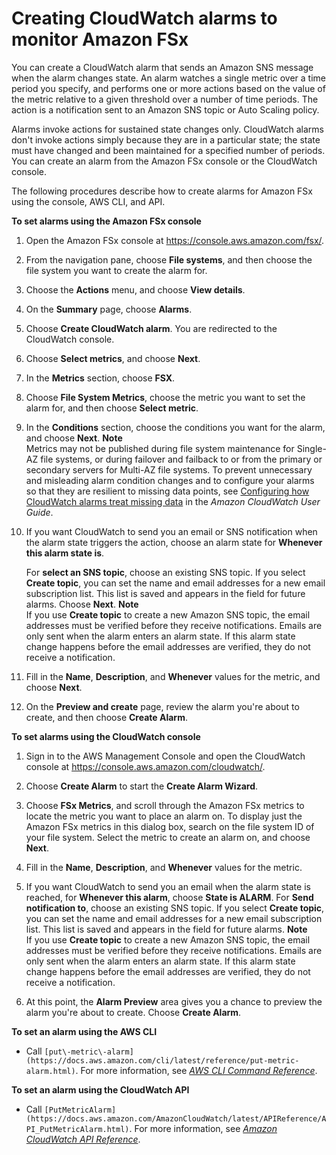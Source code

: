 # Creating CloudWatch alarms to monitor Amazon FSx<a name="creating_alarms"></a>

You can create a CloudWatch alarm that sends an Amazon SNS message when the alarm changes state\. An alarm watches a single metric over a time period you specify, and performs one or more actions based on the value of the metric relative to a given threshold over a number of time periods\. The action is a notification sent to an Amazon SNS topic or Auto Scaling policy\.

Alarms invoke actions for sustained state changes only\. CloudWatch alarms don't invoke actions simply because they are in a particular state; the state must have changed and been maintained for a specified number of periods\. You can create an alarm from the Amazon FSx console or the CloudWatch console\.

The following procedures describe how to create alarms for Amazon FSx using the console, AWS CLI, and API\.

**To set alarms using the Amazon FSx console**

1. Open the Amazon FSx console at [https://console\.aws\.amazon\.com/fsx/](https://console.aws.amazon.com/fsx/)\.

1. From the navigation pane, choose **File systems**, and then choose the file system you want to create the alarm for\.

1. Choose the **Actions** menu, and choose **View details**\. 

1. On the **Summary** page, choose **Alarms**\. 

1. Choose **Create CloudWatch alarm**\. You are redirected to the CloudWatch console\.

1. Choose **Select metrics**, and choose **Next**\.

1. In the **Metrics** section, choose **FSX**\.

1. Choose **File System Metrics**, choose the metric you want to set the alarm for, and then choose **Select metric**\.

1. In the **Conditions** section, choose the conditions you want for the alarm, and choose **Next**\.
**Note**  
Metrics may not be published during file system maintenance for Single\-AZ file systems, or during failover and failback to or from the primary or secondary servers for Multi\-AZ file systems\. To prevent unnecessary and misleading alarm condition changes and to configure your alarms so that they are resilient to missing data points, see [ Configuring how CloudWatch alarms treat missing data](https://docs.aws.amazon.com/AmazonCloudWatch/latest/monitoring/AlarmThatSendsEmail.html#alarms-and-missing-data) in the *Amazon CloudWatch User Guide*\.

1. If you want CloudWatch to send you an email or SNS notification when the alarm state triggers the action, choose an alarm state for **Whenever this alarm state is**\. 

   For **select an SNS topic**, choose an existing SNS topic\. If you select **Create topic**, you can set the name and email addresses for a new email subscription list\. This list is saved and appears in the field for future alarms\. Choose **Next**\.
**Note**  
If you use **Create topic** to create a new Amazon SNS topic, the email addresses must be verified before they receive notifications\. Emails are only sent when the alarm enters an alarm state\. If this alarm state change happens before the email addresses are verified, they do not receive a notification\.

1. Fill in the **Name**, **Description**, and **Whenever** values for the metric, and choose **Next**\. 

1. On the **Preview and create** page, review the alarm you're about to create, and then choose **Create Alarm**\. 

**To set alarms using the CloudWatch console**

1. Sign in to the AWS Management Console and open the CloudWatch console at [https://console\.aws\.amazon\.com/cloudwatch/](https://console.aws.amazon.com/cloudwatch/)\.

1. Choose **Create Alarm** to start the **Create Alarm Wizard**\. 

1. Choose **FSx Metrics**, and scroll through the Amazon FSx metrics to locate the metric you want to place an alarm on\. To display just the Amazon FSx metrics in this dialog box, search on the file system ID of your file system\. Select the metric to create an alarm on, and choose **Next**\.

1.  Fill in the **Name**, **Description**, and **Whenever** values for the metric\. 

1. If you want CloudWatch to send you an email when the alarm state is reached, for **Whenever this alarm**, choose **State is ALARM**\. For **Send notification to**, choose an existing SNS topic\. If you select **Create topic**, you can set the name and email addresses for a new email subscription list\. This list is saved and appears in the field for future alarms\.
**Note**  
If you use **Create topic** to create a new Amazon SNS topic, the email addresses must be verified before they receive notifications\. Emails are only sent when the alarm enters an alarm state\. If this alarm state change happens before the email addresses are verified, they do not receive a notification\.

1. At this point, the **Alarm Preview** area gives you a chance to preview the alarm you're about to create\. Choose **Create Alarm**\. 

**To set an alarm using the AWS CLI**
+ Call `[put\-metric\-alarm](https://docs.aws.amazon.com/cli/latest/reference/put-metric-alarm.html)`\. For more information, see *[AWS CLI Command Reference](https://docs.aws.amazon.com/cli/latest/reference/)*\.

**To set an alarm using the CloudWatch API**
+ Call `[PutMetricAlarm](https://docs.aws.amazon.com/AmazonCloudWatch/latest/APIReference/API_PutMetricAlarm.html)`\. For more information, see *[Amazon CloudWatch API Reference](https://docs.aws.amazon.com/AmazonCloudWatch/latest/APIReference/)*\. 